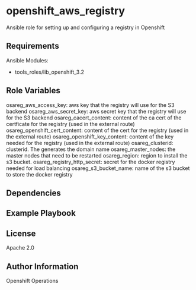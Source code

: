 openshift_aws_registry
=========

Ansible role for setting up and configuring a registry in Openshift

Requirements
------------

Ansible Modules:

- tools_roles/lib_openshift_3.2


Role Variables
--------------

osareg_aws_access_key: aws key that the registry will use for the S3 backend
osareg_aws_secret_key: aws secret key that the registry will use for the S3 backend
osareg_cacert_content: content of the ca cert of the certficate for the registry (used in the external route)
osareg_openshift_cert_content: content of the cert for the registry (used in the external route)
osareg_openshift_key_content: content of the key needed for the registry (used in the external route)
osareg_clusterid: clusterid.  The generates the domain name
osareg_master_nodes: the master nodes that need to be restarted
osareg_region: region to install the s3 bucket.
osareg_registry_http_secret: secret for the docker registry needed for load balancing
osareg_s3_bucket_name: name of the s3 bucket to store the docker registry

Dependencies
------------


Example Playbook
----------------


License
-------

Apache 2.0

Author Information
------------------

Openshift Operations
